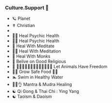 ### Culture.Support 👋






- 🪐 Planet 
- ✝️ Christian 
- 
- 🙇‍♂️ Heal Psychic Health 
- 🙇‍♀️ Heal Psychic Health 
- 🧘 Heal With Meditate 
- 🧘‍♂️ Heal With Meditation 
- 👤 Heal With Monks 
- 🧕 Belive on Good Religious 
- 🦛 🦭🐅🐎🦁🐒🦧🦍🐄🐮🐠🐡🦐🐋 Let Animals Have Freedom 
- 🧑‍🌾 Grow Safe Food 🌱🌿
- 🏊 Swim in Healthy Water 
- 🫰🤌👌 Mantra & Mudra Healing 
- ☯️ Qi Gong & Thai Chi : Ying Yang
- ☯️ Taoism & Daoism 

